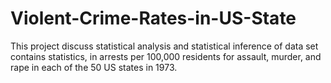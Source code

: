 # Violent-Crime-Rates-in-US-State
This project discuss statistical analysis and statistical inference of data set contains statistics, in arrests per 100,000 residents for assault, murder, and rape in each of the 50 US states in 1973.
